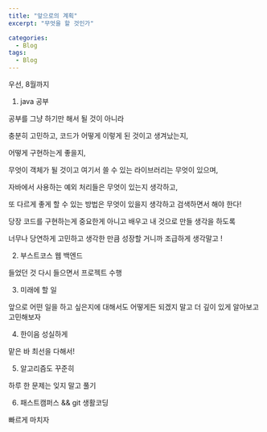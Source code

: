 ```yaml
---
title: "앞으로의 계획"
excerpt: "무엇을 할 것인가"

categories:
  - Blog
tags:
  - Blog
---
```


우선, 8월까지  

1. java 공부  

공부를 그냥 하기만 해서 될 것이 아니라  

충분히 고민하고, 코드가 어떻게 이렇게 된 것이고 생겨났는지,  

어떻게 구현하는게 좋을지,  

무엇이 객체가 될 것이고 여기서 쓸 수 있는 라이브러리는 무엇이 있으며,  

자바에서 사용하는 예외 처리들은 무엇이 있는지 생각하고,  

또 다르게 좋게 할 수 있는 방법은 무엇이 있을지 생각하고 검색하면서 해야 한다!  

당장 코드를 구현하는게 중요한게 아니고 배우고 내 것으로 만들 생각을 하도록  

너무나 당연하게 고민하고 생각한 만큼 성장할 거니까 조급하게 생각말고 !  

2. 부스트코스 웹 백엔드  

들었던 것 다시 들으면서 프로젝트 수행  

3. 미래에 할 일  

앞으로 어떤 일을 하고 싶은지에 대해서도 어떻게든 되겠지 말고 더 깊이 있게 알아보고 고민해보자  

4. 한이음 성실하게

맡은 바 최선을 다해서!  

5. 알고리즘도 꾸준히  

하루 한 문제는 잊지 말고 풀기

6. 패스트캠퍼스 && git 생활코딩

빠르게 마치자